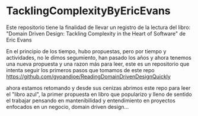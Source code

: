 # TacklingComplexityByEricEvans
Este repositorio tiene la finalidad de llevar un registro de la
lectura del libro: "Domain Driven Design: Tackling Complexity in the
Heart of Software" de Eric Evans


En el principio de los tiempo, hubo propuestas, pero por tiempo y actividades, no le dimos segumiento, han pasado los años y ahora tenemos una nueva propuesta y una razon más para leer, este es un repositorio que intenta seguir los primeros pasos que tomamos de este repo
https://github.com/gyoandjoe/ReadingDomainDrivenDesignQuickly

ahora estamos retomando y desde sus cenizas abrimos este repo para leer el "libro azul", la primer propuesta en libro que popularizo y lleno  de sentido el trabajar pensando en mantenibilidad y entendimiento en proyectos enfocados en un negocio, domain driven design...
